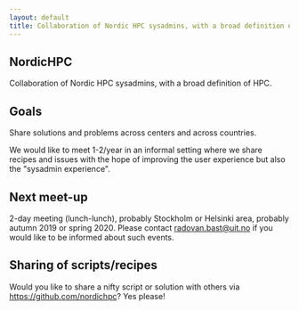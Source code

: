 ```yaml
---
layout: default
title: Collaboration of Nordic HPC sysadmins, with a broad definition of HPC.
---
```


## NordicHPC

Collaboration of Nordic HPC sysadmins, with a broad definition of HPC.


## Goals

Share solutions and problems across centers and across countries.

We would like to meet 1-2/year in an informal setting where we share recipes
and issues with the hope of improving the user experience but also the
"sysadmin experience".


## Next meet-up

2-day meeting (lunch-lunch), probably Stockholm or Helsinki area, probably autumn 2019 or spring 2020.
Please contact radovan.bast@uit.no if you would like to be informed about such events.


## Sharing of scripts/recipes

Would you like to share a nifty script or solution with others via
https://github.com/nordichpc? Yes please!
